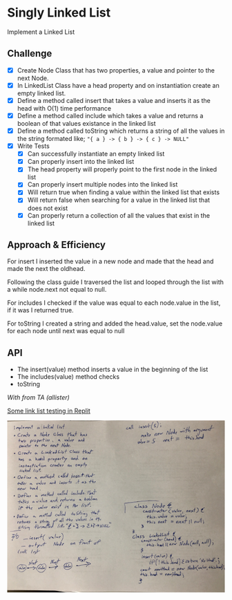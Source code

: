 # Singly Linked List
<!-- Short summary or background information -->
Implement a Linked List

## Challenge
<!-- Description of the challenge -->
- [x] Create Node Class that has two properties, a value and pointer to the next Node.
- [x] In LinkedList Class have a head property and on instantiation create an empty linked list.
- [x]  Define a method called insert that takes a value and inserts it as the head with O(1) time performance
- [x]  Define a method called include which takes a value and returns a boolean of that values existance in the linked list
- [x]  Define a method called toString which returns a string of all the values in the string formated like; `"{ a } -> { b } -> { c } -> NULL"`
- [x] Write Tests
  - [x] Can successfully instantiate an empty linked list
  - [x] Can properly insert into the linked list
  - [x] The head property will properly point to the first node in the linked list
  - [x] Can properly insert multiple nodes into the linked list
  - [x] Will return true when finding a value within the linked list that exists
  - [x] Will return false when searching for a value in the linked list that does not exist
  - [x] Can properly return a collection of all the values that exist in the linked list

## Approach & Efficiency
<!-- What approach did you take? Why? What is the Big O space/time for this approach? -->

For insert I inserted the value in a new node and made that the head and made the next the oldhead.

Following the class guide I traversed the list and looped through the list with a while node.next not equal to null.

For includes I checked if the value was equal to each node.value in the list, if it was I returned true.

For toString I created a string and added the head.value, set the node.value for each node until next was equal to null



## API
<!-- Description of each method publicly available to your Linked List -->

- The insert(value) method inserts a value in the beginning of the list
- The includes(value) method checks 
- toString

*With from TA (allister)*

[Some link list testing in Replit](https://repl.it/@KevinDreyer/linkedlist)

![Whiteboard Image](./assets/linkedlist.jpg)